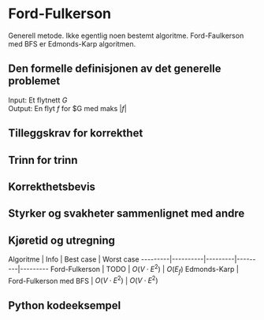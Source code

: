# Ford-Fulkerson
<!-- [L8] Forstå Ford-Fulkerson-Method og Ford-Fulkerson -->

<!-- 
1. Kjenne den formelle definisjonen av det generelle problemet den løser
2. Kjenne til eventuelle tilleggskrav den stiller for å være korrekt
3. Vite hvordan den oppfører seg; kunne utføre algoritmen, trinn for trinn!
4. Forstå korrekthetsbeviset; hvordan og hvorfor virker algoritmen egentlig?
5. Kjenne til eventuelle styrker eller svakheter, sammenlignet med andre
6. Kjenne kjøretidene under ulike omstendigheter, og forstå utregningen
-->

Generell metode. Ikke egentlig noen bestemt algoritme. Ford-Faulkerson med BFS er Edmonds-Karp algoritmen.

## Den formelle definisjonen av det generelle problemet
<!-- Et problem er relasjonen mellom input og output -->

Input: Et flytnett $G$  
Output: En flyt $f$ for $G med maks $|f|$

## Tilleggskrav for korrekthet
<!-- Korrekhet: algoritmer virker, gir det svaret den skal -->
<!-- Eks: Binary search må ha en sortert liste -->

## Trinn for trinn
<!-- Pseudokode med forklaring -->

## Korrekthetsbevis

## Styrker og svakheter sammenlignet med andre

## Kjøretid og utregning
<!-- Under ulike omstendigheter -->

Algoritme | Info | Best case | Worst case
---------|----------|---------|---------|---------
Ford-Fulkerson | TODO | $O(V\cdot E^2)$ | $O(E_f)$
Edmonds-Karp | Ford-Fulkerson med BFS | $O(V\cdot E^2)$ | $O(V\cdot E^2)$

## Python kodeeksempel
